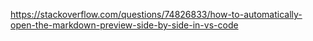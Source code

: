 <https://stackoverflow.com/questions/74826833/how-to-automatically-open-the-markdown-preview-side-by-side-in-vs-code>
